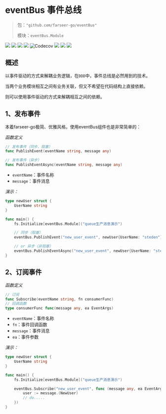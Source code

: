 # eventBus 事件总线
> 包：`"github.com/farseer-go/eventBus"`
> 
> 模块：`eventBus.Module`

![](https://img.shields.io/github/stars/farseer-go?style=social)
![](https://img.shields.io/github/license/farseer-go/eventBus)
![](https://img.shields.io/github/go-mod/go-version/farseer-go/eventBus)
![](https://img.shields.io/github/v/release/farseer-go/eventBus)
![Codecov](https://img.shields.io/codecov/c/github/farseer-go/eventBus)
![](https://img.shields.io/github/languages/code-size/farseer-go/eventBus)
![](https://img.shields.io/github/directory-file-count/farseer-go/eventBus)
![](https://goreportcard.com/badge/github.com/farseer-go/eventBus)

## 概述
以事件驱动的方式来解耦业务逻辑，在`DDD`中，事件总线是必然用到的技术。

当两个业务模块相互之间有业务关联，但又不希望在代码结构上直接依赖。

则可以使用事件驱动的方式来解耦相互之间的依赖。

## 1、发布事件
本着farseer-go极简、优雅风格，使用eventBus组件也是非常简单的：

_函数定义_
```go
// 发布事件（同步、阻塞）
func PublishEvent(eventName string, message any)

// 发布事件（异步）
func PublishEventAsync(eventName string, message any)
```
- `eventName`：事件名称
- `message`：事件消息

_演示：_
```go
type newUser struct {
    UserName string
}

func main() {
    fs.Initialize[eventBus.Module]("queue生产消息演示")

    // 同步（阻塞）
    eventBus.PublishEvent("new_user_event", newUser{UserName: "steden"})

    // or 异步（非阻塞）
    eventBus.PublishEventAsync("new_user_event", newUser{UserName: "steden"})
}
```

## 2、订阅事件
_函数定义_
```go
// 订阅
func Subscribe(eventName string, fn consumerFunc)
// 回调函数
type consumerFunc func(message any, ea EventArgs)
```
- `eventName`：事件名称
- `fn`：事件回调函数
- `message`：事件消息
- `ea`：事件参数

_演示：_
```go
type newUser struct {
    UserName string
}

func main() {
    fs.Initialize[eventBus.Module]("queue生产消息演示")

    eventBus.Subscribe("new_user_event", func (message any, ea EventArgs) {
        user := message.(NewUser)
        // do.....
    })
}
```